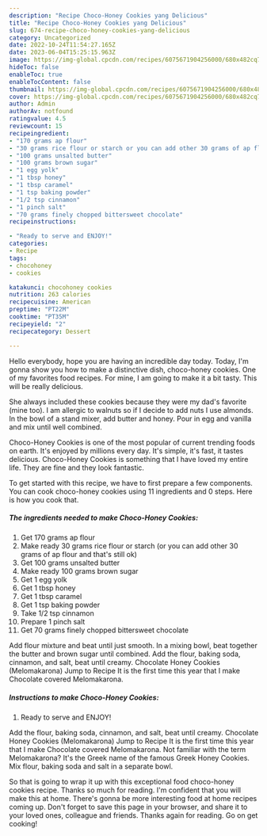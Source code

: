 ```yaml
---
description: "Recipe Choco-Honey Cookies yang Delicious"
title: "Recipe Choco-Honey Cookies yang Delicious"
slug: 674-recipe-choco-honey-cookies-yang-delicious
category: Uncategorized
date: 2022-10-24T11:54:27.165Z
date: 2023-06-04T15:25:15.963Z
image: https://img-global.cpcdn.com/recipes/6075671904256000/680x482cq70/choco-honey-cookies-recipe-main-photo.jpg
hideToc: false
enableToc: true
enableTocContent: false
thumbnail: https://img-global.cpcdn.com/recipes/6075671904256000/680x482cq70/choco-honey-cookies-recipe-main-photo.jpg
cover: https://img-global.cpcdn.com/recipes/6075671904256000/680x482cq70/choco-honey-cookies-recipe-main-photo.jpg
author: Admin
authorAv: notfound
ratingvalue: 4.5
reviewcount: 15
recipeingredient:
- "170 grams ap flour"
- "30 grams rice flour or starch or you can add other 30 grams of ap flour and thats still ok"
- "100 grams unsalted butter"
- "100 grams brown sugar"
- "1 egg yolk"
- "1 tbsp honey"
- "1 tbsp caramel"
- "1 tsp baking powder"
- "1/2 tsp cinnamon"
- "1 pinch salt"
- "70 grams finely chopped bittersweet chocolate"
recipeinstructions:

- "Ready to serve and ENJOY!"
categories:
- Recipe
tags:
- chocohoney
- cookies

katakunci: chocohoney cookies 
nutrition: 263 calories
recipecuisine: American
preptime: "PT22M"
cooktime: "PT35M"
recipeyield: "2"
recipecategory: Dessert

---
```



Hello everybody, hope you are having an incredible day today. Today, I'm gonna show you how to make a distinctive dish, choco-honey cookies. One of my favorites food recipes. For mine, I am going to make it a bit tasty. This will be really delicious.

She always included these cookies because they were my dad&#39;s favorite (mine too). I am allergic to walnuts so if I decide to add nuts I use almonds. In the bowl of a stand mixer, add butter and honey. Pour in egg and vanilla and mix until well combined.

Choco-Honey Cookies is one of the most popular of current trending foods on earth. It's enjoyed by millions every day. It's simple, it's fast, it tastes delicious. Choco-Honey Cookies is something that I have loved my entire life. They are fine and they look fantastic.


To get started with this recipe, we have to first prepare a few components. You can cook choco-honey cookies using 11 ingredients and 0 steps. Here is how you cook that.

<!--inarticleads1-->

##### The ingredients needed to make Choco-Honey Cookies:

1. Get 170 grams ap flour
1. Make ready 30 grams rice flour or starch (or you can add other 30 grams of ap flour and that&#39;s still ok)
1. Get 100 grams unsalted butter
1. Make ready 100 grams brown sugar
1. Get 1 egg yolk
1. Get 1 tbsp honey
1. Get 1 tbsp caramel
1. Get 1 tsp baking powder
1. Take 1/2 tsp cinnamon
1. Prepare 1 pinch salt
1. Get 70 grams finely chopped bittersweet chocolate


Add flour mixture and beat until just smooth. In a mixing bowl, beat together the butter and brown sugar until combined. Add the flour, baking soda, cinnamon, and salt, beat until creamy. Chocolate Honey Cookies (Melomakarona) Jump to Recipe It is the first time this year that I make Chocolate covered Melomakarona. 

<!--inarticleads2-->

##### Instructions to make Choco-Honey Cookies:


1. Ready to serve and ENJOY!

Add the flour, baking soda, cinnamon, and salt, beat until creamy. Chocolate Honey Cookies (Melomakarona) Jump to Recipe It is the first time this year that I make Chocolate covered Melomakarona. Not familiar with the term Melomakarona? It&#39;s the Greek name of the famous Greek Honey Cookies. Mix flour, baking soda and salt in a separate bowl. 

So that is going to wrap it up with this exceptional food choco-honey cookies recipe. Thanks so much for reading. I'm confident that you will make this at home. There's gonna be more interesting food at home recipes coming up. Don't forget to save this page in your browser, and share it to your loved ones, colleague and friends. Thanks again for reading. Go on get cooking!
